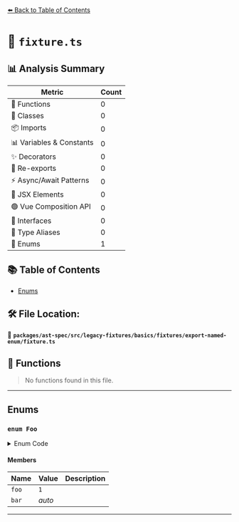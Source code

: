 [⬅️ Back to Table of Contents](../../../../../../../index.md)

# 📄 `fixture.ts`

## 📊 Analysis Summary

| Metric | Count |
|--------|-------|
| 🔧 Functions | 0 |
| 🧱 Classes | 0 |
| 📦 Imports | 0 |
| 📊 Variables & Constants | 0 |
| ✨ Decorators | 0 |
| 🔄 Re-exports | 0 |
| ⚡ Async/Await Patterns | 0 |
| 💠 JSX Elements | 0 |
| 🟢 Vue Composition API | 0 |
| 📐 Interfaces | 0 |
| 📑 Type Aliases | 0 |
| 🎯 Enums | 1 |

## 📚 Table of Contents

- [Enums](#enums)

## 🛠️ File Location:
📂 **`packages/ast-spec/src/legacy-fixtures/basics/fixtures/export-named-enum/fixture.ts`**

## 🔧 Functions

> No functions found in this file.


---

## Enums

### `enum Foo`

<details><summary>Enum Code</summary>

```ts
export enum Foo {
  foo = 1,
  bar,
}
```
</details>

#### Members

| Name | Value | Description |
|------|-------|-------------|
| `foo` | `1` |  |
| `bar` | *auto* |  |


---